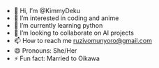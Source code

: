- 👋 Hi, I’m @KimmyDeku
- 👀 I’m interested in coding and anime
- 🌱 I’m currently learning python
- 💞️ I’m looking to collaborate on AI projects
- 📫 How to reach me ruzivomunyoro@gmail.com
- 😄 Pronouns: She/Her
- ⚡ Fun fact: Married to Oikawa

<!---
KimmyDeku/KimmyDeku is a ✨ special ✨ repository because its `README.md` (this file) appears on your GitHub profile.
You can click the Preview link to take a look at your changes.
--->
